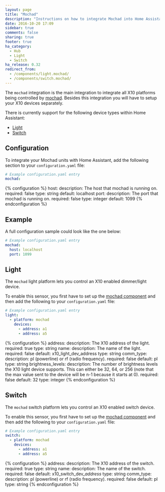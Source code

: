 ```yaml
---
layout: page
title: "Mochad"
description: "Instructions on how to integrate Mochad into Home Assistant."
date: 2016-10-20 17:09
sidebar: true
comments: false
sharing: true
footer: true
ha_category:
  - Hub
  - Light
  - Switch
ha_release: 0.32
redirect_from:
  - /components/light.mochad/
  - /components/switch.mochad/
---
```


The `mochad` integration is the main integration to integrate all X10 platforms being controlled by [mochad](https://sourceforge.net/projects/mochad/). Besides this integration you will have to setup your X10 devices separately.

There is currently support for the following device types within Home Assistant:

- [Light](#light)
- [Switch](#switch)

## Configuration

To integrate your Mochad units with Home Assistant, add the following section to your `configuration.yaml` file:

```yaml
# Example configuration.yaml entry
mochad:
```

{% configuration %}
host:
  description: The host that mochad is running on.
  required: false
  type: string
  default: localhost
port:
  description: The port that mochad is running on.
  required: false
  type: integer
  default: 1099
{% endconfiguration %}

## Example

A full configuration sample could look like the one below:

```yaml
# Example configuration.yaml entry
mochad:
  host: localhost
  port: 1099
```

## Light

The `mochad` light platform lets you control an X10 enabled dimmer/light device.

To enable this sensor, you first have to set up the [mochad component](#configuration) and then add the following to your `configuration.yaml` file:

```yaml
# Example configuration.yaml entry
light:
  - platform: mochad
    devices:
      - address: a1
      - address: a5
```

{% configuration %}
address:
  description: The X10 address of the light.
  required: true
  type: string
name:
  description: The name of the light.
  required: false
  default: x10_light_dev_address
  type: string
comm_type:
  description: pl (powerline) or rf (radio frequency).
  required: false
  default: pl
  type: string
brightness_levels:
  description: The number of brightness levels the X10 light device supports. This can either be 32, 64, or 256 (note that the max value sent to the device will be n-1 because it starts at 0).
  required: false
  default: 32
  type: integer
{% endconfiguration %}

## Switch

The `mochad` switch platform lets you control an X10 enabled switch device.

To enable this sensor, you first have to set up the [mochad component](#configuration) and then add the following to your `configuration.yaml` file:

```yaml
# Example configuration.yaml entry
switch:
  - platform: mochad
    devices:
      - address: a1
      - address: a5
```

{% configuration %}
address:
  description: The X10 address of the switch.
  required: true
  type: string
name:
  description: The name of the switch.
  required: false
  default: x10_switch_dev_*address*
  type: string
comm_type:
  description: pl (powerline) or rf (radio frequency).
  required: false
  default: pl
  type: string
{% endconfiguration %}